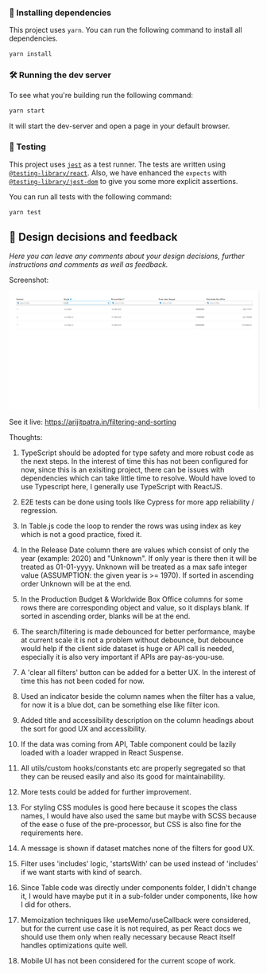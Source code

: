 
### 🎁 Installing dependencies

This project uses `yarn`.
You can run the following command to install all dependencies.

```sh
yarn install
```

### 🛠️ Running the dev server

To see what you're building run the following command:

```sh
yarn start
```

It will start the dev-server and open a page in your default browser.

### 🧪 Testing

This project uses [`jest`](https://jestjs.io/) as a test runner.
The tests are written using [`@testing-library/react`](https://testing-library.com/docs/react-testing-library/intro).
Also, we have enhanced the `expects` with [`@testing-library/jest-dom`](https://github.com/testing-library/jest-dom) to give you some more explicit assertions.

You can run all tests with the following command:

```sh
yarn test
```

## 📝 Design decisions and feedback

_Here you can leave any comments about your design decisions, further instructions and comments as well as feedback._

Screenshot:

![screenshot](Screenshot.png)

See it live: https://arijitpatra.in/filtering-and-sorting

Thoughts:

1. TypeScript should be adopted for type safety and more robust code as the next steps. In the interest of time this has not been configured for now, since this is an exisiting project, there can be issues with dependencies which can take little time to resolve. Would have loved to use Typescript here, I generally use TypeScript with ReactJS.

2. E2E tests can be done using tools like Cypress for more app reliability / regression.

3. In Table.js code the loop to render the rows was using index as key which is not a good practice, fixed it.

4. In the Release Date column there are values which consist of only the year (example: 2020) and "Unknown". If only year is there then it will be treated as 01-01-yyyy. Unknown will be treated as a max safe integer value (ASSUMPTION: the given year is >= 1970). If sorted in ascending order Unknown will be at the end.

5. In the Production Budget & Worldwide Box Office columns for some rows there are corresponding object and value, so it displays blank. If sorted in ascending order, blanks will be at the end.

6. The search/filtering is made debounced for better performance, maybe at current scale it is not a problem without debounce, but debounce would help if the client side dataset is huge or API call is needed, especially it is also very important if APIs are pay-as-you-use.

7. A 'clear all filters' button can be added for a better UX. In the interest of time this has not been coded for now.

8. Used an indicator beside the column names when the filter has a value, for now it is a blue dot, can be something else like filter icon.

9. Added title and accessibility description on the column headings about the sort for good UX and accessibility.

10. If the data was coming from API, Table component could be lazily loaded with a loader wrapped in React Suspense.

11. All utils/custom hooks/constants etc are properly segregated so that they can be reused easily and also its good for maintainability.

12. More tests could be added for further improvement.

13. For styling CSS modules is good here because it scopes the class names, I would have also used the same but maybe with SCSS because of the ease o fuse of the pre-processor, but CSS is also fine for the requirements here.

14. A message is shown if dataset matches none of the filters for good UX.

15. Filter uses 'includes' logic, 'startsWith' can be used instead of 'includes' if we want starts with kind of search.

16. Since Table code was directly under components folder, I didn't change it, I would have maybe put it in a sub-folder under components, like how I did for others.

17. Memoization techniques like useMemo/useCallback were considered, but for the current use case it is not required, as per React docs we should use them only when really necessary because React itself handles optimizations quite well.

18. Mobile UI has not been considered for the current scope of work.

